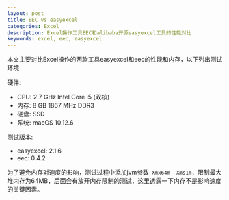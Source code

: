 ```yaml
---
layout: post
title: EEC vs easyexcel
categories: Excel
description: Excel操作工具EEC和alibaba开源easyexcel工具的性能对比
keywords: excel, eec, easyexcel
---
```


本文主要对比Excel操作的两款工具easyexcel和eec的性能和内存，以下列出测试环境

硬件:
- CPU: 2.7 GHz Intel Core i5 (双核)
- 内存: 8 GB 1867 MHz DDR3
- 硬盘: SSD
- 系统: macOS 10.12.6

测试版本:
- easyexcel: 2.1.6
- eec: 0.4.2

为了避免内存对速度的影响，测试过程中添加jvm参数`-Xmx64m -Xms1m`，限制最大堆内存为64MB，后面会有放开内存限制的测试，这里透露一下内存不是影响速度的关键因素。
